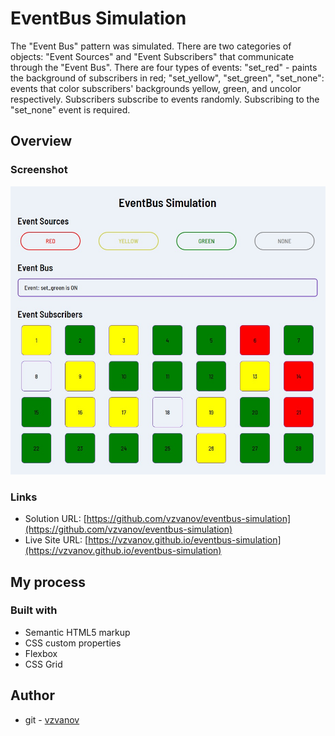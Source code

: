 # EventBus Simulation

The "Event Bus" pattern was simulated. There are two categories of objects: "Event Sources" and "Event
Subscribers" that communicate through the "Event Bus". There are four types of events: 
"set_red" - paints the background of subscribers in red;
"set_yellow", "set_green", "set_none": events that color subscribers' backgrounds yellow, green, and uncolor respectively.
Subscribers subscribe to events randomly. Subscribing to the "set_none" event is required.

## Overview

### Screenshot

![solution](/images/screenshot.jpg "solution")

### Links

- Solution URL: [https://github.com/vzvanov/eventbus-simulation](https://github.com/vzvanov/eventbus-simulation)
- Live Site URL: [https://vzvanov.github.io/eventbus-simulation](https://vzvanov.github.io/eventbus-simulation)

## My process

### Built with

- Semantic HTML5 markup
- CSS custom properties
- Flexbox
- CSS Grid

## Author

- git - [vzvanov](https://github.com/vzvanov)

